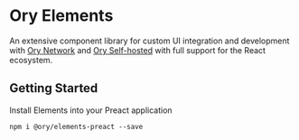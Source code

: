 # Ory Elements

An extensive component library for custom UI integration and development with
[Ory Network](https://www.ory.sh/cloud/) and
[Ory Self-hosted](https://github.com/ory) with full support for the React
ecosystem.

## Getting Started

Install Elements into your Preact application

```shell
npm i @ory/elements-preact --save
```
